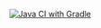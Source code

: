 [![Java CI with Gradle](https://github.com/DmitryKurilenko32/cardDelivery/actions/workflows/gradle.yml/badge.svg)](https://github.com/DmitryKurilenko32/cardDelivery/actions/workflows/gradle.yml)